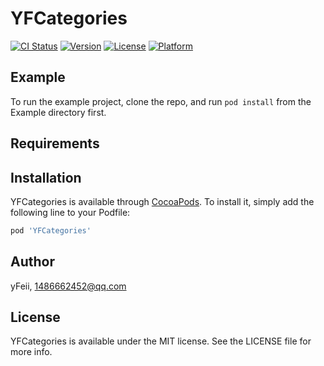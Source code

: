 # YFCategories

[![CI Status](https://img.shields.io/travis/yFeii/YFCategories.svg?style=flat)](https://travis-ci.org/yFeii/YFCategories)
[![Version](https://img.shields.io/cocoapods/v/YFCategories.svg?style=flat)](https://cocoapods.org/pods/YFCategories)
[![License](https://img.shields.io/cocoapods/l/YFCategories.svg?style=flat)](https://cocoapods.org/pods/YFCategories)
[![Platform](https://img.shields.io/cocoapods/p/YFCategories.svg?style=flat)](https://cocoapods.org/pods/YFCategories)

## Example

To run the example project, clone the repo, and run `pod install` from the Example directory first.

## Requirements

## Installation

YFCategories is available through [CocoaPods](https://cocoapods.org). To install
it, simply add the following line to your Podfile:

```ruby
pod 'YFCategories'
```

## Author

yFeii, 1486662452@qq.com

## License

YFCategories is available under the MIT license. See the LICENSE file for more info.
